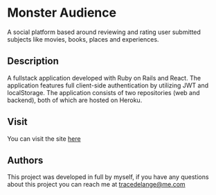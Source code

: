 # Monster Audience

A social platform based around reviewing and rating user submitted subjects like movies, books, places and experiences.

## Description

A fullstack application developed with Ruby on Rails and React. The application features full client-side authentication by utilizing JWT and localStorage. The application consists of two repositories (web and backend), both of which are hosted on Heroku.

## Visit

You can visit the site <a href='https://monster-audience-web.herokuapp.com/landing'>here</a> 

## Authors

This project was developed in full by myself, if you have any questions about this project you can reach me at tracedelange@me.com


<!-- ## Acknowledgments

Inspiration, code snippets, etc.
* [awesome-readme](https://github.com/matiassingers/awesome-readme)
* [PurpleBooth](https://gist.github.com/PurpleBooth/109311bb0361f32d87a2)
* [dbader](https://github.com/dbader/readme-template)
* [zenorocha](https://gist.github.com/zenorocha/4526327)
* [fvcproductions](https://gist.github.com/fvcproductions/1bfc2d4aecb01a834b46) -->